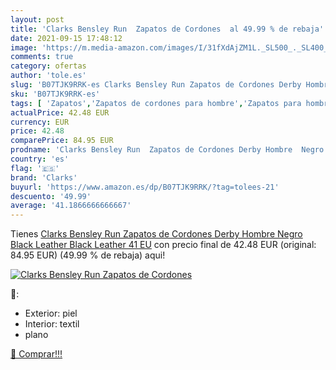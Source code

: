 ```yaml
---
layout: post
title: 'Clarks Bensley Run  Zapatos de Cordones  al 49.99 % de rebaja'
date: 2021-09-15 17:48:12
image: 'https://m.media-amazon.com/images/I/31fXdAjZM1L._SL500_._SL400_.jpg'
comments: true
category: ofertas
author: 'tole.es'
slug: 'B07TJK9RRK-es Clarks Bensley Run Zapatos de Cordones Derby Hombre Negro...'
sku: 'B07TJK9RRK-es'
tags: [ 'Zapatos','Zapatos de cordones para hombre','Zapatos para hombre','Zapatos y complementos','clarks','zapatos', ]
actualPrice: 42.48 EUR
currency: EUR
price: 42.48
comparePrice: 84.95 EUR
prodname: 'Clarks Bensley Run  Zapatos de Cordones Derby Hombre  Negro  Black Leather Black Leather   41 EU'
country: 'es'
flag: '🇪🇸'
brand: 'Clarks'
buyurl: 'https://www.amazon.es/dp/B07TJK9RRK/?tag=tolees-21'
descuento: '49.99'
average: '41.1866666666667'
---
```


Tienes [Clarks Bensley Run  Zapatos de Cordones Derby Hombre  Negro  Black Leather Black Leather   41 EU](https://www.amazon.es/dp/B07TJK9RRK/?tag=tolees-21) con precio final de  42.48 EUR (original: 84.95 EUR) (49.99 %  de rebaja) aqui!

[![Clarks Bensley Run  Zapatos de Cordones ](https://m.media-amazon.com/images/I/31fXdAjZM1L._SL500_._SL400_.jpg)](https://www.amazon.es/dp/B07TJK9RRK/?tag=tolees-21)

🔎:

- Exterior: piel
- Interior: textil
- plano

[🛒 Comprar!!!](https://www.amazon.es/dp/B07TJK9RRK/?tag=tolees-21)
